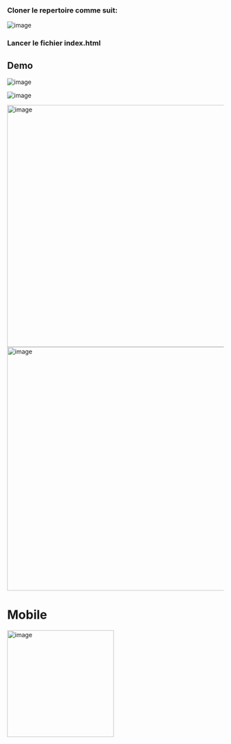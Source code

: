 ### Cloner le repertoire comme suit:

![image](https://github.com/user-attachments/assets/3633f98d-f3c6-4610-b804-78713935c7fb)

### Lancer le fichier index.html
## Demo
![image](https://github.com/user-attachments/assets/6a18618e-d025-48e7-b935-6edf7d17ca72)


![image](https://github.com/user-attachments/assets/62f4b076-d106-4619-98db-9f9fe6b35f45)


<img width="562" alt="image" src="https://github.com/user-attachments/assets/b8164e70-fa19-4240-8597-8e5b8f594e75">


<img width="566" alt="image" src="https://github.com/user-attachments/assets/b63799b9-c775-4276-aeed-63b3eec03df0">

# Mobile
<img width="248" alt="image" src="https://github.com/user-attachments/assets/f56ec734-6516-43c2-a3e8-b2e4fd62df9e">
